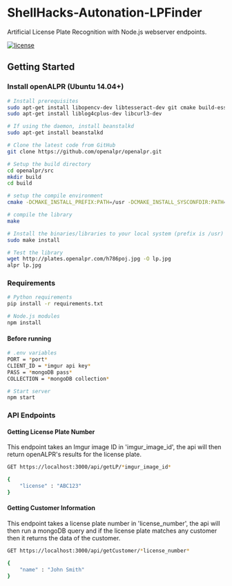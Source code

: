 # ShellHacks-Autonation-LPFinder
Artificial License Plate Recognition with Node.js webserver endpoints.

[![license](https://img.shields.io/github/license/mashape/apistatus.svg)](LICENSE)

## Getting Started
### Install openALPR (Ubuntu 14.04+)

```bash
# Install prerequisites
sudo apt-get install libopencv-dev libtesseract-dev git cmake build-essential libleptonica-dev
sudo apt-get install liblog4cplus-dev libcurl3-dev

# If using the daemon, install beanstalkd
sudo apt-get install beanstalkd

# Clone the latest code from GitHub
git clone https://github.com/openalpr/openalpr.git

# Setup the build directory
cd openalpr/src
mkdir build
cd build

# setup the compile environment
cmake -DCMAKE_INSTALL_PREFIX:PATH=/usr -DCMAKE_INSTALL_SYSCONFDIR:PATH=/etc ..

# compile the library
make

# Install the binaries/libraries to your local system (prefix is /usr)
sudo make install

# Test the library
wget http://plates.openalpr.com/h786poj.jpg -O lp.jpg
alpr lp.jpg
```

### Requirements
```bash
# Python requirements
pip install -r requirements.txt

# Node.js modules
npm install
```

#### Before running
```bash
# .env variables
PORT = *port*
CLIENT_ID = *imgur api key*
PASS = *mongoDB pass*
COLLECTION = *mongoDB collection*

# Start server
npm start
```

### API Endpoints

#### Getting License Plate Number

This endpoint takes an Imgur image ID in 'imgur_image_id', the api will then return openALPR's results for the license plate.

```bash
GET https://localhost:3000/api/getLP/*imgur_image_id*

{
    "license" : "ABC123"
}
```

#### Getting Customer Information

This endpoint takes a license plate number in 'license_number', the api will then run a mongoDB query and if the license plate matches any customer then it returns the data of the customer.

```bash
GET https://localhost:3000/api/getCustomer/*license_number*

{
    "name" : "John Smith"
}
```